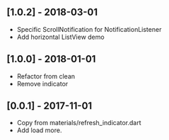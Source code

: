## [1.0.2] - 2018-03-01

* Specific ScrollNotification for NotificationListener
* Add horizontal ListView demo

## [1.0.0] - 2018-01-01

* Refactor from clean
* Remove indicator


## [0.0.1] - 2017-11-01

* Copy from materials/refresh_indicator.dart
* Add load more.


